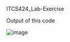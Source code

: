 ITCS424_Lab-Exercise

Output of this code 


![image](https://github.com/qndska/ITCS424_Lab-Exercise/assets/106175374/15efa3b1-1a64-48fc-9712-688a55a41c60)
